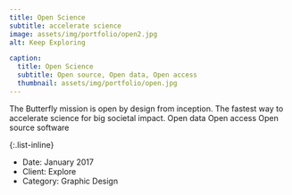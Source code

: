 ```yaml
---
title: Open Science
subtitle: accelerate science
image: assets/img/portfolio/open2.jpg
alt: Keep Exploring

caption:
  title: Open Science
  subtitle: Open source, Open data, Open access
  thumbnail: assets/img/portfolio/open.jpg
---
```

The Butterfly mission is open by design from inception.  The fastest way to accelerate science for big societal impact. 
Open data
Open access
Open source software

{:.list-inline}
- Date: January 2017
- Client: Explore
- Category: Graphic Design

